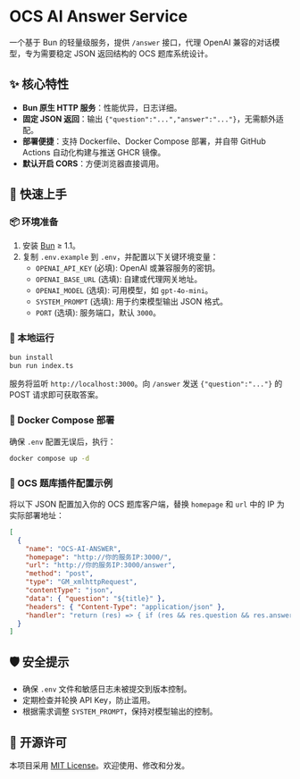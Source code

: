 # OCS AI Answer Service

一个基于 Bun 的轻量级服务，提供 `/answer` 接口，代理 OpenAI 兼容的对话模型，专为需要稳定 JSON 返回结构的 OCS 题库系统设计。

## ✨ 核心特性

-   **Bun 原生 HTTP 服务**：性能优异，日志详细。
-   **固定 JSON 返回**：输出 `{"question":"...","answer":"..."}`，无需额外适配。
-   **部署便捷**：支持 Dockerfile、Docker Compose 部署，并自带 GitHub Actions 自动化构建与推送 GHCR 镜像。
-   **默认开启 CORS**：方便浏览器直接调用。

## 🚀 快速上手

### 📦 环境准备

1.  安装 [Bun](https://bun.sh/) ≥ 1.1。
2.  复制 `.env.example` 到 `.env`，并配置以下关键环境变量：
    -   `OPENAI_API_KEY` (必填): OpenAI 或兼容服务的密钥。
    -   `OPENAI_BASE_URL` (选填): 自建或代理网关地址。
    -   `OPENAI_MODEL` (选填): 可用模型，如 `gpt-4o-mini`。
    -   `SYSTEM_PROMPT` (选填): 用于约束模型输出 JSON 格式。
    -   `PORT` (选填): 服务端口，默认 `3000`。

### 🏃 本地运行

```bash
bun install
bun run index.ts
```

服务将监听 `http://localhost:3000`。向 `/answer` 发送 `{"question":"..."}` 的 POST 请求即可获取答案。

### 🐳 Docker Compose 部署

确保 `.env` 配置无误后，执行：

```bash
docker compose up -d
```

### 🔗 OCS 题库插件配置示例

将以下 JSON 配置加入你的 OCS 题库客户端，替换 `homepage` 和 `url` 中的 IP 为实际部署地址：

```json
[
  {
    "name": "OCS-AI-ANSWER",
    "homepage": "http://你的服务IP:3000/",
    "url": "http://你的服务IP:3000/answer",
    "method": "post",
    "type": "GM_xmlhttpRequest",
    "contentType": "json",
    "data": { "question": "${title}" },
    "headers": { "Content-Type": "application/json" },
    "handler": "return (res) => { if (res && res.question && res.answer) { return [res.question, res.answer]; } else if (res && res.error) { return ['AI题库错误: ' + res.error, undefined]; } return undefined; }"
  }
]
```

## 🛡️ 安全提示

-   确保 `.env` 文件和敏感日志未被提交到版本控制。
-   定期检查并轮换 API Key，防止滥用。
-   根据需求调整 `SYSTEM_PROMPT`，保持对模型输出的控制。

## 📄 开源许可

本项目采用 [MIT License](LICENSE)。欢迎使用、修改和分发。
